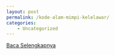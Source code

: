 ```yaml
---
layout: post
permalink: /kode-alam-mimpi-kelelawar/
categories:
    - Uncategorized
---
```


[Baca Selengkapnya](/06)
